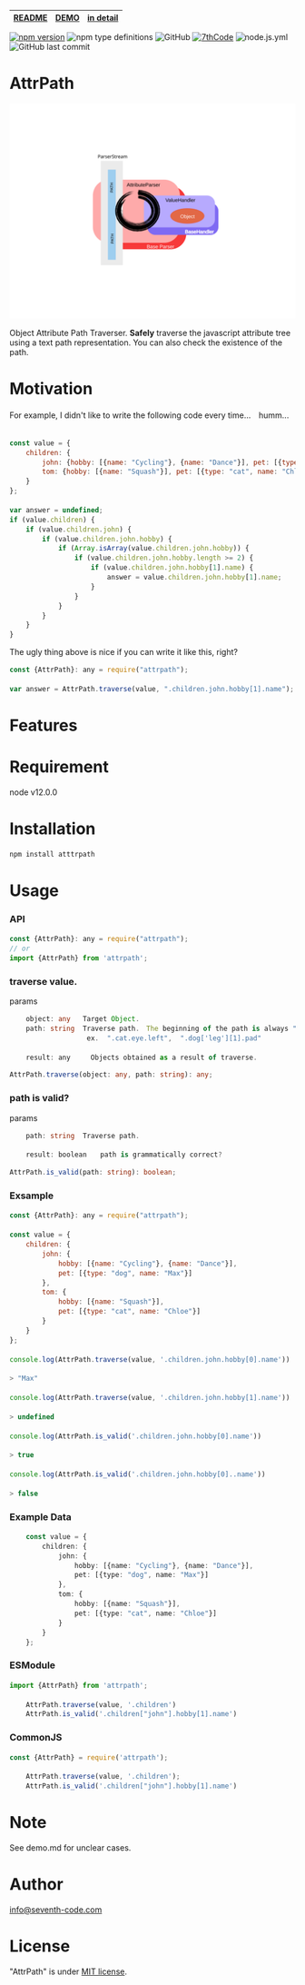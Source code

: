 | [README] | [DEMO] | [in detail] |
|----------|--------|-------------|

[![npm version](https://badge.fury.io/js/attrpath.svg)](https://badge.fury.io/js/attrpath)
![npm type definitions](https://img.shields.io/npm/types/attrpath)
![GitHub](https://img.shields.io/github/license/7thcode/attrpath)
[![7thCode](https://circleci.com/gh/7thCode/attrpath.svg?style=shield)]()
![node.js.yml](https://github.com/7thCode/attrpath/actions/workflows/node.js.yml/badge.svg)
![GitHub last commit](https://img.shields.io/github/last-commit/7thcode/attrpath)
# AttrPath

<img src="https://raw.githubusercontent.com/7thCode/attrpath/0281b0c1d1984b451394de4a0f4d15c075338401/AttributeParser.svg" alt="" title="">

Object Attribute Path Traverser.
**Safely** traverse the javascript attribute tree using a text path representation.
You can also check the existence of the path.

# Motivation

For example, I didn't like to write the following code every time...　humm...
```js

const value = {
    children: {
        john: {hobby: [{name: "Cycling"}, {name: "Dance"}], pet: [{type: "dog", name: "Max"}]},
        tom: {hobby: [{name: "Squash"}], pet: [{type: "cat", name: "Chloe"}]}
    }
};

var answer = undefined;
if (value.children) {
    if (value.children.john) {
        if (value.children.john.hobby) {
            if (Array.isArray(value.children.john.hobby)) {
                if (value.children.john.hobby.length >= 2) {
                    if (value.children.john.hobby[1].name) {
                        answer = value.children.john.hobby[1].name;
                    }
                }
            }
        }
    }
}
```

The ugly thing above is nice if you can write it like this, right?

```js
const {AttrPath}: any = require("attrpath");

var answer = AttrPath.traverse(value, ".children.john.hobby[1].name");
```

# Features




# Requirement

node v12.0.0

# Installation

```bash
npm install atttrpath
```

# Usage

### API
```js
const {AttrPath}: any = require("attrpath");
// or
import {AttrPath} from 'attrpath';
```

### traverse value. 

params
```ts
    object: any   Target Object.
    path: string  Traverse path.　The beginning of the path is always ".".
                   ex.  ".cat.eye.left",  ".dog['leg'][1].pad"  

    result: any　　　Objects obtained as a result of traverse.
```
```ts
AttrPath.traverse(object: any, path: string): any;
```
### path is valid?

params
```ts
    path: string  Traverse path.

    result: boolean　　path is grammatically correct?　
```

```ts
AttrPath.is_valid(path: string): boolean;
```

### Exsample
```js
const {AttrPath}: any = require("attrpath");

const value = {
    children: {
        john: {
            hobby: [{name: "Cycling"}, {name: "Dance"}],
            pet: [{type: "dog", name: "Max"}]
        },
        tom: {
            hobby: [{name: "Squash"}],
            pet: [{type: "cat", name: "Chloe"}]
        }
    }
};

console.log(AttrPath.traverse(value, '.children.john.hobby[0].name'))

> "Max"

console.log(AttrPath.traverse(value, '.children.john.hobby[1].name'))

> undefined

console.log(AttrPath.is_valid('.children.john.hobby[0].name'))

> true

console.log(AttrPath.is_valid('.children.john.hobby[0]..name'))

> false

```
### Example Data
```ts
    const value = {
        children: {
            john: {
                hobby: [{name: "Cycling"}, {name: "Dance"}],
                pet: [{type: "dog", name: "Max"}]
            },
            tom: {
                hobby: [{name: "Squash"}],
                pet: [{type: "cat", name: "Chloe"}]
            }
        }
    };
```
### ESModule
```ts
import {AttrPath} from 'attrpath';

    AttrPath.traverse(value, '.children')
    AttrPath.is_valid('.children["john"].hobby[1].name')
```

### CommonJS
```ts
const {AttrPath} = require('attrpath');

    AttrPath.traverse(value, '.children');
    AttrPath.is_valid('.children["john"].hobby[1].name')
```


# Note

See demo.md for unclear cases.

# Author

info@seventh-code.com

# License

"AttrPath" is under [MIT license](https://en.wikipedia.org/wiki/MIT_License).


[README]: README.md
[DEMO]: docs/demo.md
[in detail]: docs/detail.md



